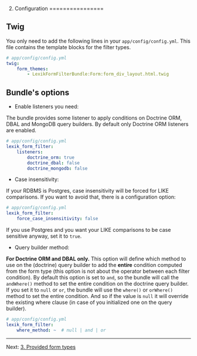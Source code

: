 
2. Configuration
================

Twig
----

You only need to add the following lines in your `app/config/config.yml`. This file contains the template blocks for the filter types.

```yaml
# app/config/config.yml
twig:
    form_themes:
        - LexikFormFilterBundle:Form:form_div_layout.html.twig
```

Bundle's options
----------------

* Enable listeners you need:

The bundle provides some listener to apply conditions on Doctrine ORM, DBAL and MongoDB query builders.
By default only Doctrine ORM listeners are enabled.

```yaml
# app/config/config.yml
lexik_form_filter:
    listeners:
        doctrine_orm: true
        doctrine_dbal: false
        doctrine_mongodb: false
```

* Case insensitivity:

If your RDBMS is Postgres, case insensitivity will be forced for LIKE comparisons.
If you want to avoid that, there is a configuration option:

```yaml
# app/config/config.yml
lexik_form_filter:
    force_case_insensitivity: false
```

If you use Postgres and you want your LIKE comparisons to be case sensitive
anyway, set it to `true`.

* Query builder method:

**For Doctrine ORM and DBAL only.**
This option will define which method to use on the (doctrine) query builder to add the **entire** condition computed from the form type (this option is not about the operator between each filter condition).
By default this option is set to `and`, so the bundle will call the `andWhere()` method to set the entire condition on the doctrine query builder.
If you set it to `null` or `or`, the bundle will use the `where()` or `orWhere()` method to set the entire condition.
And so if the value is `null` it will override the existing where clause (in case of you initialized one on the query builder).

```yaml
# app/config/config.yml
lexik_form_filter:
    where_method: ~  # null | and | or
```

***

Next: [3. Provided form types](provided-types.md)
